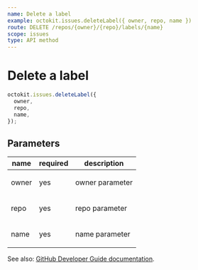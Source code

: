 ```yaml
---
name: Delete a label
example: octokit.issues.deleteLabel({ owner, repo, name })
route: DELETE /repos/{owner}/{repo}/labels/{name}
scope: issues
type: API method
---
```


# Delete a label

```js
octokit.issues.deleteLabel({
  owner,
  repo,
  name,
});
```

## Parameters

<table>
  <thead>
    <tr>
      <th>name</th>
      <th>required</th>
      <th>description</th>
    </tr>
  </thead>
  <tbody>
    <tr><td>owner</td><td>yes</td><td>

owner parameter

</td></tr>
<tr><td>repo</td><td>yes</td><td>

repo parameter

</td></tr>
<tr><td>name</td><td>yes</td><td>

name parameter

</td></tr>
  </tbody>
</table>

See also: [GitHub Developer Guide documentation](https://developer.github.com/v3/issues/labels/#delete-a-label).
